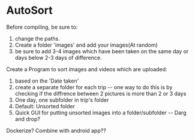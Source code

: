 # AutoSort

Before compiling, be sure to: 
1) change the paths. 
2) Create a folder 'images' and add your images(At random)
3) be sure to add 3-4 images which have been taken on the same day or days below 2-3 days of difference.

Create a Program to sort images and videos which are uploaded:

 1) based on the 'Date taken' 
 2) create a separate folder for each trip
    -- one way to do this is by checking if the diffrence between 2 pictures is more than 2 or 3 days
 3) One day, one subfolder in trip's folder
 4) Default: Unsorted folder
 5) Quick GUI for putting unsorted images into a folder/subfolder
    -- Darg and drop?
 
 
 Dockerize?
 Combine with android app??

